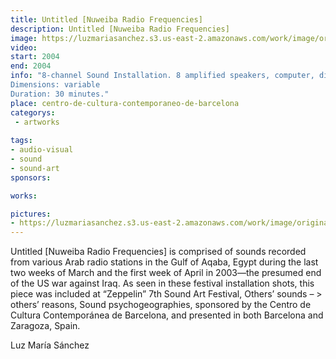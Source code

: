 ```yaml
---
title: Untitled [Nuweiba Radio Frequencies]
description: Untitled [Nuweiba Radio Frequencies]
image: https://luzmariasanchez.s3.us-east-2.amazonaws.com/work/image/original/nrf_vi01.jpg
video: 
start: 2004
end: 2004
info: "8-channel Sound Installation. 8 amplified speakers, computer, digital interface.
Dimensions: variable
Duration: 30 minutes."
place: centro-de-cultura-contemporaneo-de-barcelona
categorys:
 - artworks
 
tags:
- audio-visual
- sound
- sound-art
sponsors:

works:

pictures:
- https://luzmariasanchez.s3.us-east-2.amazonaws.com/work/image/original/nrf_vi01.jpg
---
```


Untitled [Nuweiba Radio Frequencies] is comprised of sounds recorded from various Arab radio stations in the Gulf of Aqaba, Egypt during the last two weeks of March and the first week of April in 2003—the presumed end of the US war against Iraq. As seen in these festival installation shots, this piece was included at “Zeppelin” 7th Sound Art Festival, Others’ sounds – > others’ reasons, Sound psychogeographies, sponsored by the Centro de Cultura Contemporánea de Barcelona, and presented in both Barcelona and Zaragoza, Spain.

 

Luz María Sánchez